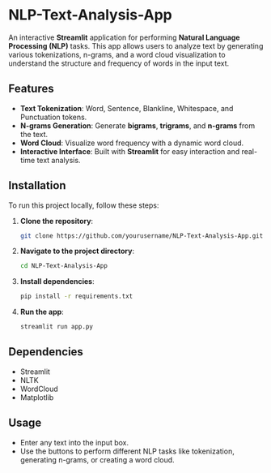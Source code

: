 # NLP-Text-Analysis-App

An interactive **Streamlit** application for performing **Natural Language Processing (NLP)** tasks. This app allows users to analyze text by generating various tokenizations, n-grams, and a word cloud visualization to understand the structure and frequency of words in the input text.

## Features
- **Text Tokenization**: Word, Sentence, Blankline, Whitespace, and Punctuation tokens.
- **N-grams Generation**: Generate **bigrams**, **trigrams**, and **n-grams** from the text.
- **Word Cloud**: Visualize word frequency with a dynamic word cloud.
- **Interactive Interface**: Built with **Streamlit** for easy interaction and real-time text analysis.

## Installation

To run this project locally, follow these steps:

1. **Clone the repository**:
   ```bash
   git clone https://github.com/yourusername/NLP-Text-Analysis-App.git
   ```
2. **Navigate to the project directory**:
   ```bash
   cd NLP-Text-Analysis-App
   ```
3. **Install dependencies**:
   ```bash
   pip install -r requirements.txt
   ```

4. **Run the app**:
   ```bash
   streamlit run app.py
   ```

## Dependencies
- Streamlit
- NLTK
- WordCloud
- Matplotlib

## Usage
- Enter any text into the input box.
- Use the buttons to perform different NLP tasks like tokenization, generating n-grams, or creating a word cloud.
  
